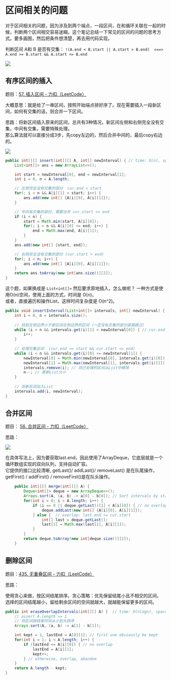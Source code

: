# 区间相关的问题

对于区间相关的问题，因为涉及到两个端点，一段区间，在和循环关联在一起的时候，判断两个区间相交容易迷糊。这个笔记总结一下常见的区间的问题的思考方式。要多画图，然后把条件想清楚，再去用代码实现。

判断区间 A和 B 是否有交集： `!(A.end < B.start || A.start > B.end)  <==> A.end >= B.start && A.start <= B.end`

![](https://i.hish.top:8/2023/03/25/094302.png)

## 有序区间的插入

题目：[57. 插入区间 - 力扣（LeetCode）](https://leetcode.cn/problems/insert-interval/)

大概意思：就是给了一串区间，按照开始端点排好序了。现在需要插入一段新区间，如何有交集的话，则合并一下区间。  

思路：将新区间插入原来的区间，总共有3种情况，新区间左侧和右侧完全没有交集，中间有交集，需要特殊处理。  
那么算法就可以直接分成3步，先copy左边的，然后合并中间的，最后copy右边的。

![](https://i.hish.top:8/2023/03/25/085333.png)

```java
public int[][] insert(int[][] A, int[] newInterval) { // time: O(n), space: O(n)
    List<int[]> ans = new ArrayList<>();

    int start = newInterval[0], end = newInterval[1];
    int i = 0, n = A.length;

    // 左侧完全没有交集的部分  cur.end < start
    for(; i < n && A[i][1] < start; i++) {            
        ans.add(new int[] {A[i][0], A[i][1]});            
    }

    // 中间有交集的部分，需要合并 cur.start <= end
    if (i < n) {
        start = Math.min(start, A[i][0]);
        for(; i < n && A[i][0] <= end; i++) {
            end = Math.max(end, A[i][1]);
        }
    }
    ans.add(new int[] {start, end});

    // 右侧完全没有交集的部分 (cur.start > end)
    for(; i < n; i++) {
        ans.add(new int[] {A[i][0], A[i][1]});
    }
    return ans.toArray(new int[ans.size()][2]);
}
```

这个题，如果换成是 `List<int[]>`  然后要求原地插入，怎么做呢？ 一种方式是使用O(n)空间，使用上面的方式，时间是 O(n)。  
或者，直接遍历和操作List，这样时间复杂度是 O(n^2)。

```java
public void insertInterval(List<int[]> intervals, int[] newInterval) {     
    int i = 0, n = intervals.size();
    
    // 找到左侧边界小于新区间左侧边界的区间（一定没有交集的部分直接跳过）
    while (i < n && intervals.get(i)[1] < newInterval[0]) { // cur.end < start
        i++;
    }
    
    // 处理交集区间  (cur.end >= start && cur.start <= end)
    while (i < n && intervals.get(i)[0] <= newInterval[1]) {
        newInterval[0] = Math.min(newInterval[0], intervals.get(i)[0]);
        newInterval[1] = Math.max(newInterval[1], intervals.get(i)[1]);
        intervals.remove(i); // 将已处理的区间从List中移除
        n--; // 更新List大小
    }
    
    // 将新区间加入List
    intervals.add(i, newInterval);
}
```

## 合并区间

题目： [56. 合并区间 - 力扣（LeetCode）](https://leetcode.cn/problems/merge-intervals/)

思路：

![](https://i.hish.top:8/2023/03/25/093237.png)

在具体写法上，因为要获取last.end，因此使用了ArrayDeque，它底层就是一个循环数组实现的双向队列，支持自动扩容。  
它提供的接口比较清晰, getLast()/ addLast()/ removeLast() 是在队尾操作，getFirst() / addFirst() / removeFirst()是在队头操作。

```java
    public int[][] merge(int[][] A) {
        Deque<int[]> deque = new ArrayDeque<>();
        Arrays.sort(A, (a, b) -> a[0] - b[0]); // Sort intervals by start
        for(int i = 0; i < A.length; i++) {
            if (i == 0 || deque.getLast()[1] < A[i][0]) { // no overlap, last.end < cur.start
                deque.addLast(new int[] {A[i][0], A[i][1]});
            } else {  // overlap: last.end >= cur.start
                int[] last = deque.getLast();
                last[1] = Math.max(last[1], A[i][1]);
            }
        }
        return deque.toArray(new int[deque.size()][2]);
    }
```

## 删除区间

题目：[435. 无重叠区间 - 力扣（LeetCode）](https://leetcode.cn/problems/non-overlapping-intervals/)

思路：

使用贪心来做，按区间结尾排序。贪心策略：优先保留结尾小且不相交的区间。 选择的区间结尾越小，留给剩余区间的空间就越大，就越能保留更多的区间。

```java
public int eraseOverlapIntervals(int[][] A) {  // time: O(nlogn), space: O(1)
    // assert A.length >= 1
    // 将区间按结束时间从小到大排序
    Arrays.sort(A, (a, b) -> a[1] - b[1]);

    int kept = 1, lastEnd = A[0][1]; // first one obviously be kept
    for(int i = 1; i < A.length; i++) {
        if (lastEnd <= A[i][0]) { // no overlap
            lastEnd = A[i][1];
            kept++;
        } // otherwise, overlap, abandom
    }
    return A.length - kept;
}
```
